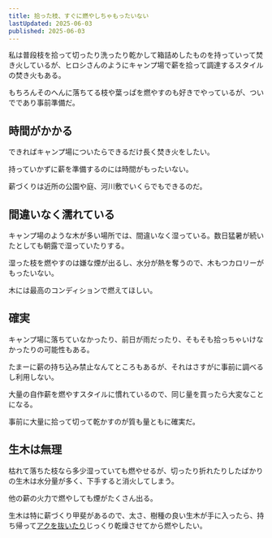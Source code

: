 ```yaml
---
title: 拾った枝、すぐに燃やしちゃもったいない
lastUpdated: 2025-06-03
published: 2025-06-03
---
```


私は普段枝を拾って切ったり洗ったり乾かして箱詰めしたものを持っていって焚き火しているが、ヒロシさんのようにキャンプ場で薪を拾って調達するスタイルの焚き火もある。

もちろんそのへんに落ちてる枝や葉っぱを燃やすのも好きでやっているが、ついでであり事前準備だ。

## 時間がかかる

できればキャンプ場についたらできるだけ長く焚き火をしたい。

持っていかずに薪を準備するのには時間がもったいない。

薪づくりは近所の公園や庭、河川敷でいくらでもできるのだ。

## 間違いなく濡れている

キャンプ場のような木が多い場所では、間違いなく湿っている。数日猛暑が続いたとしても朝露で湿っていたりする。

湿った枝を燃やすのは嫌な煙が出るし、水分が熱を奪うので、木もつカロリーがもったいない。

木には最高のコンディションで燃えてほしい。

## 確実

キャンプ場に落ちていなかったり、前日が雨だったり、そもそも拾っちゃいけなかったりの可能性もある。

たまーに薪の持ち込み禁止なんてところもあるが、それはさすがに事前に調べるし利用しない。

大量の自作薪を燃やすスタイルに慣れているので、同じ量を買ったら大変なことになる。

事前に大量に拾って切って乾かすのが質も量ともに確実だ。

## 生木は無理

枯れて落ちた枝なら多少湿っていても燃やせるが、切ったり折れたりしたばかりの生木は水分量が多く、下手すると消火してしまう。

他の薪の火力で燃やしても煙がたくさん出る。

生木は特に薪づくり甲斐があるので、太さ、樹種の良い生木が手に入ったら、持ち帰って[アクを抜いたり](./eda-akunuki.md)じっくり乾燥させてから燃やしたい。
